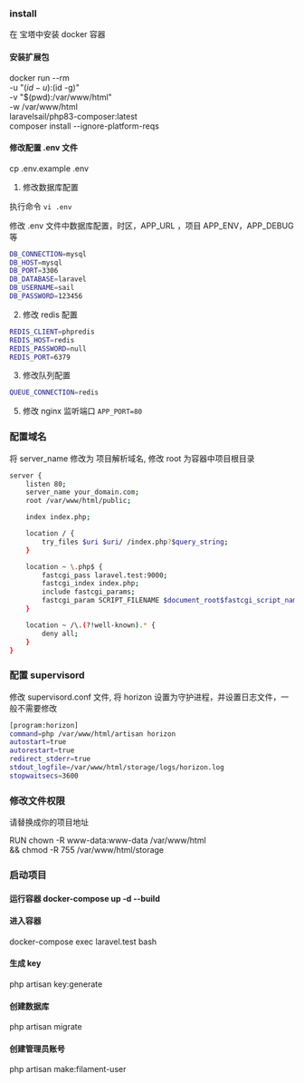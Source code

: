 
### install 
在 宝塔中安装 docker 容器
#### 安装扩展包
docker run --rm \
-u "$(id -u):$(id -g)" \
-v "$(pwd):/var/www/html" \
-w /var/www/html \
laravelsail/php83-composer:latest \
composer install --ignore-platform-reqs

#### 修改配置 .env 文件

cp .env.example .env


1. 修改数据库配置

执行命令  ```vi .env``` 

修改 .env 文件中数据库配置，时区，APP_URL ，项目 APP_ENV，APP_DEBUG 等
```bash
DB_CONNECTION=mysql
DB_HOST=mysql
DB_PORT=3306
DB_DATABASE=laravel
DB_USERNAME=sail
DB_PASSWORD=123456 
```

2. 修改 redis 配置

```bash
REDIS_CLIENT=phpredis
REDIS_HOST=redis
REDIS_PASSWORD=null
REDIS_PORT=6379
```
3. 修改队列配置
```bash
QUEUE_CONNECTION=redis
```

5. 修改 nginx 监听端口
```APP_PORT=80```

### 配置域名
将 server_name 修改为 项目解析域名, 修改 root 为容器中项目根目录
```bash
server {
    listen 80;
    server_name your_domain.com;
    root /var/www/html/public;

    index index.php;

    location / {
        try_files $uri $uri/ /index.php?$query_string;
    }

    location ~ \.php$ {
        fastcgi_pass laravel.test:9000;
        fastcgi_index index.php;
        include fastcgi_params;
        fastcgi_param SCRIPT_FILENAME $document_root$fastcgi_script_name;
    }

    location ~ /\.(?!well-known).* {
        deny all;
    }
}
```
### 配置 supervisord
修改 supervisord.conf 文件, 将 horizon 设置为守护进程，并设置日志文件，一般不需要修改
```bash
[program:horizon]
command=php /var/www/html/artisan horizon
autostart=true
autorestart=true
redirect_stderr=true
stdout_logfile=/var/www/html/storage/logs/horizon.log
stopwaitsecs=3600
```

### 修改文件权限

请替换成你的项目地址

RUN chown -R www-data:www-data /var/www/html \
&& chmod -R 755 /var/www/html/storage

### 启动项目
####  运行容器 docker-compose up -d --build 


#### 进入容器
docker-compose exec laravel.test bash 

#### 生成 key
php artisan key:generate
#### 创建数据库
php artisan migrate
#### 创建管理员账号
php artisan make:filament-user



